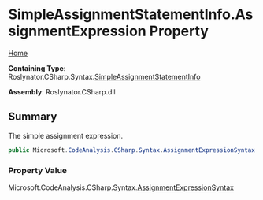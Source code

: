# SimpleAssignmentStatementInfo\.AssignmentExpression Property

[Home](../../../../../README.md)

**Containing Type**: Roslynator\.CSharp\.Syntax\.[SimpleAssignmentStatementInfo](../README.md)

**Assembly**: Roslynator\.CSharp\.dll

## Summary

The simple assignment expression\.

```csharp
public Microsoft.CodeAnalysis.CSharp.Syntax.AssignmentExpressionSyntax AssignmentExpression { get; }
```

### Property Value

Microsoft\.CodeAnalysis\.CSharp\.Syntax\.[AssignmentExpressionSyntax](https://docs.microsoft.com/en-us/dotnet/api/microsoft.codeanalysis.csharp.syntax.assignmentexpressionsyntax)

